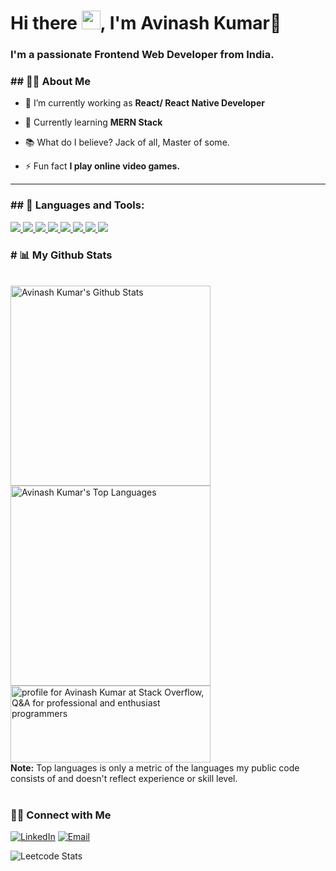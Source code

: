 <!-- <a href="#"><img width="100%" height="auto" src="https://i.imgur.com/iXuL1HG.png" height="175px"/></a> -->

<h1 align="left">Hi there <img src="https://raw.githubusercontent.com/MartinHeinz/MartinHeinz/master/wave.gif" width="30px">, I'm <b>Avinash Kumar</b>👦</h1>
<h3 align="left">I'm a passionate <b>Frontend Web Developer</b> from India.</h3>

<h3 align="left">## 🙋‍♂️ About Me</h3>

- 🌱 I’m currently working as **React/ React Native Developer**

- 🌱 Currently learning **MERN Stack**

<!-- - 👯 I’m looking to collaborate on **OpenSource Projects** -->

- 📚 What do I believe? Jack of all, Master of some.

<!-- - 📫 Ping me at: **ak2449746@gmail.com** -->

- ⚡ Fun fact **I play online video games.**

<hr />

<h3 align="left">## 🚀 Languages and Tools:</h3>

<p align="left"> 
    <a href="https://reactjs.org/" target="_blank"> <img src="https://img.icons8.com/color/48/000000/react-native.png"/> </a>
    <a href="https://developer.mozilla.org/en-US/docs/Web/JavaScript" target="_blank"> <img src="https://img.icons8.com/color/48/000000/javascript.png"/> </a> 
    <a href="https://www.w3.org/html/" target="_blank"> <img src="https://img.icons8.com/color/48/000000/html-5.png"/> </a> 
    <a href="https://www.w3schools.com/css/" target="_blank"> <img src="https://img.icons8.com/color/48/000000/css3.png"/> </a> 
    <a href="https://getbootstrap.com" target="_blank"> <img src="https://img.icons8.com/color/48/000000/bootstrap.png"/> </a>   
    <a href="https://firebase.google.com/" target="_blank"> <img src="https://img.icons8.com/color/48/000000/firebase.png"/> </a>  
    <a href="https://git-scm.com/" target="_blank"> <img src="https://img.icons8.com/color/48/000000/git.png"/> </a> 
    <a href="https://redux.js.org" target="_blank"> <img src="https://img.icons8.com/color/48/000000/redux.png"/> </a>
</p>

<!-- <hr /> -->

<h3 align="left"># 📊 My Github Stats</h3>

  <br/>
    <a href="https://github.com/AvinashKumar69/github-readme-stats"><img alt="Avinash Kumar's Github Stats" src="https://github-readme-stats.vercel.app/api?username=AvinashKumar69&show_icons=true&count_private=true&theme=react&hide_border=true&bg_color=0D1117" width="320px" /></a>
<!--     <br /> -->
  <a href="https://github.com/AvinashKumar69/github-readme-stats"><img alt="Avinash Kumar's Top Languages" src="https://github-readme-stats.vercel.app/api/top-langs/?username=AvinashKumar69&langs_count=8&count_private=true&layout=compact&theme=react&hide_border=true&bg_color=0D1117" width="320px" /></a>
  <a href="https://stackoverflow.com/users/18285376/avinash-kumar"><img src="https://stackoverflow.com/users/flair/18285376.png?theme=dark" width="320px" height="123px" alt="profile for Avinash Kumar at Stack Overflow, Q&amp;A for professional and enthusiast programmers" title="profile for Avinash Kumar at Stack Overflow, Q&amp;A for professional and enthusiast programmers"></a>
  <br/>
  <b>Note:</b> Top languages is only a metric of the languages my public code consists of and doesn't reflect experience or skill level.
  <br/>
  <br/>
  
  <h3> 🤝🏻 Connect with Me </h3>

<p align="left">
<a href="https://www.linkedin.com/in/avinash-kumar-8047a7235/"><img alt="LinkedIn" src="https://img.shields.io/badge/LinkedIn-Avinash%20Kumar-blue?style=flat-square&logo=linkedin"></a>
<!-- <a href=""><img alt="Instagram" src="https://img.shields.io/badge/Instagram-piyush.vo-blue?style=flat-square&logo=instagram"></a> -->
<a href="mailto:ak2449746@gmail.com"><img alt="Email" src="https://img.shields.io/badge/Email-ak2449746@gmail.com-blue?style=flat-square&logo=gmail"></a>
</p>


![Leetcode Stats](https://leetcard.jacoblin.cool/ak2449746)
<!-- https://leetcode.com/ak2449746/ -->


